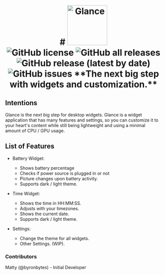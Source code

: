 <h1 align="center">
  # <img src="https://user-images.githubusercontent.com/53088136/145693921-000a8b73-25ff-4ec1-b1e3-f79c9139a612.png" alt="Glance" height="128" /><br>
  <img alt="GitHub license" src="https://img.shields.io/github/license/litetools/Glance?style=flat-square"> <img alt="GitHub all releases" src="https://img.shields.io/github/downloads/LiteTools/Glance/total?style=flat-square"> <img alt="GitHub release (latest by date)" src="https://img.shields.io/github/v/release/LiteTools/Glance?style=flat-square"> <img alt="GitHub issues" src="https://img.shields.io/github/issues/LiteTools/Glance?style=flat-square">
**The next big step with widgets and customization.** 


## Intentions
Glance is the next big step for desktop widgets.  Glance is a widget application that has many features and settings, so you can customize it to your heart's content while still being lightweight and using a minimal amount of CPU / GPU usage.


## List of Features

- Battery Widget:
  - Shows battery percentage
  - Checks if power source is plugged in or not
  - Picture changes upon battery activity.
  - Supports dark / light theme.

- Time Widget:
  - Shows the time in HH:MM:SS.
  - Adjusts with your timezones.
  - Shows the current date.
  - Supports dark / light theme.

- Settings:
  - Change the theme for all widgets.
  - Other Settings. (WIP).


### Contributors

Matty (@byronbytes) - Initial Developer
